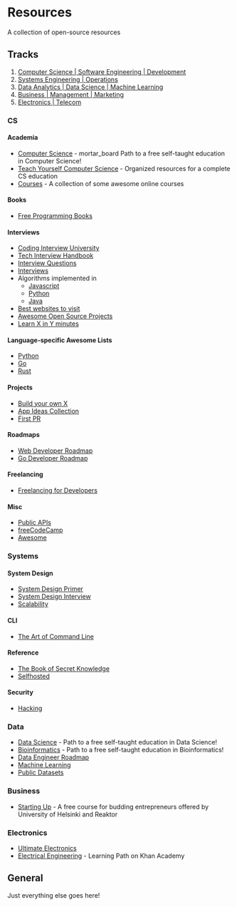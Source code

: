 # Resources

A collection of open-source resources

## Tracks
1. [Computer Science | Software Engineering | Development](#cs)
2. [Systems Engineering | Operations](#systems)
3. [Data Analytics | Data Science | Machine Learning](#data)
4. [Business | Management | Marketing](#business)
5. [Electronics | Telecom](#electronics)

### CS

#### Academia
- [Computer Science](https://github.com/ossu/computer-science) - mortar_board Path to a free self-taught education in Computer Science! 
- [Teach Yourself Computer Science](https://teachyourselfcs.com) - Organized resources for a complete CS education
- [Courses](https://github.com/prakhar1989/awesome-courses) - A collection of some awesome online courses

#### Books
- [Free Programming Books](https://github.com/EbookFoundation/free-programming-books)

#### Interviews
- [Coding Interview University](https://github.com/jwasham/coding-interview-university)
- [Tech Interview Handbook](https://github.com/yangshun/tech-interview-handbook)
- [Interview Questions](https://github.com/DopplerHQ/awesome-interview-questions)
- [Interviews](https://github.com/kdn251/interviews)
- Algorithms implemented in
  - [Javascript](https://github.com/trekhleb/javascript-algorithms)
  - [Python](https://github.com/TheAlgorithms/Python)
  - [Java](https://github.com/TheAlgorithms/Java)
- [Best websites to visit](https://github.com/sdmg15/Best-websites-a-programmer-should-visit)
- [Awesome Open Source Projects](https://awesomeopensource.com/projects)
- [Learn X in Y minutes](https://learnxinyminutes.com/)

#### Language-specific Awesome Lists
- [Python](https://github.com/vinta/awesome-python) 
- [Go](https://github.com/avelino/awesome-go)
- [Rust](https://github.com/rust-unofficial/awesome-rust)

#### Projects
- [Build your own X](https://github.com/danistefanovic/build-your-own-x)
- [App Ideas Collection](https://github.com/florinpop17/app-ideas)
- [First PR](https://github.com/MunGell/awesome-for-beginners)

#### Roadmaps
- [Web Developer Roadmap](https://github.com/kamranahmedse/developer-roadmap)
- [Go Developer Roadmap](https://github.com/Alikhll/golang-developer-roadmap)

#### Freelancing
- [Freelancing for Developers](https://freelancingfordevs.com/)

#### Misc
- [Public APIs](https://github.com/public-apis/public-apis)
- [freeCodeCamp](https://github.com/freeCodeCamp/freeCodeCamp)
- [Awesome](https://github.com/sindresorhus/awesome)

### Systems
#### System Design
- [System Design Primer](https://github.com/donnemartin/system-design-primer)
- [System Design Interview](https://github.com/checkcheckzz/system-design-interview)
- [Scalability](https://github.com/binhnguyennus/awesome-scalability)

#### CLI
- [The Art of Command Line](https://github.com/jlevy/the-art-of-command-line)

#### Reference
- [The Book of Secret Knowledge](https://github.com/trimstray/the-book-of-secret-knowledge)
- [Selfhosted](https://github.com/awesome-selfhosted/awesome-selfhosted)

#### Security
- [Hacking](https://github.com/Hack-with-Github/Awesome-Hacking)

### Data
- [Data Science](https://github.com/ossu/data-science) - Path to a free self-taught education in Data Science!
- [Bioinformatics](https://github.com/ossu/bioinformatics) - Path to a free self-taught education in Bioinformatics!
- [Data Engineer Roadmap](https://github.com/datastacktv/data-engineer-roadmap)
- [Machine Learning](https://github.com/josephmisiti/awesome-machine-learning)
- [Public Datasets](https://github.com/awesomedata/awesome-public-datasets)

### Business
- [Starting Up](https://starting-up.org/en/) - A free course for budding entrepreneurs offered by University of Helsinki and Reaktor

### Electronics
- [Ultimate Electronics](https://ultimateelectronicsbook.com/)
- [Electrical Engineering](https://www.khanacademy.org/science/electrical-engineering) - Learning Path on Khan Academy

## General
Just everything else goes here!
